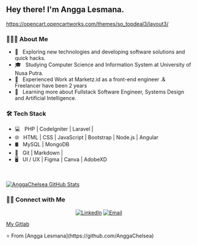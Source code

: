 <h2> Hey there! I'm Angga Lesmana.</h2>

https://opencart.opencartworks.com/themes/so_topdeal3/layout3/

<h3> 👨🏻‍💻 About Me </h3>

- 🤔 &nbsp; Exploring new technologies and developing software solutions and quick hacks.
- 🎓 &nbsp; Studying Computer Science and Information System at University of Nusa Putra.
- 💼 &nbsp; Experienced Work at Marketz.id as a front-end engineer .& Freelancer have been 2 years
- 🌱 &nbsp; Learning more about Fullstack Software Engineer, Systems Design and Artificial Intelligence.

<h3>🛠 Tech Stack</h3>

- 💻 &nbsp; PHP | CodeIgniter | Laravel |
- 🌐 &nbsp; HTML | CSS | JavaScript | Bootstrap | Node.js | Angular
- 🛢 &nbsp; MySQL | MongoDB
- 🔧 &nbsp; Git | Markdown |
- 🖥 &nbsp; UI / UX | Figma | Canva | AdobeXD

<br/>

[![AnggaChelsea GitHub Stats](https://github-readme-stats.vercel.app/api?username=AnggaChelsea&show_icons=true)](https://github.com/AnggaChelsea)

<h3> 🤝🏻 Connect with Me </h3>

<p align="center">
<a href="https://www.linkedin.com/in/angga-lesmana-19466a190/"><img alt="LinkedIn" src="https://img.shields.io/badge/LinkedIn-Angga%20Lesmana%20github-blue?style=flat-square&logo=linkedin"></a>
<a href="mailto:freelancerw9@gmail.com"><img alt="Email" src="https://img.shields.io/badge/Email-freelancerw9@gmail.com-blue?style=flat-square&logo=gmail"></a>
</p>
<p>
  <a href="https://gitlab.com/AnggaChelsea">My Gitlab</a> 
</p>
⭐️ From [Angga Lesmana](https://github.com/AnggaChelsea)

